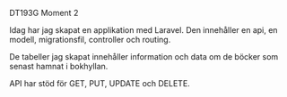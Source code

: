 DT193G Moment 2

Idag har jag skapat en applikation med Laravel. Den innehåller en api, en modell, migrationsfil, controller och routing.

De tabeller jag skapat innehåller information och data om de böcker som senast hamnat i bokhyllan.

API har stöd för GET, PUT, UPDATE och DELETE.
